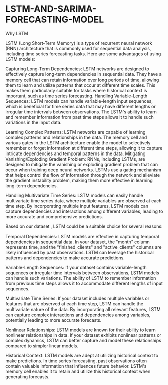# LSTM-AND-SARIMA-FORECASTING-MODEL
Why LSTM

LSTM (Long Short-Term Memory) is a type of recurrent neural network (RNN) architecture that is commonly used for sequential data analysis, including time series forecasting tasks. Here are some advantages of using LSTM models:

Capturing Long-Term Dependencies: LSTM networks are designed to effectively capture long-term dependencies in sequential data. They have a memory cell that can retain information over long periods of time, allowing them to learn and utilize patterns that occur at different time scales. This makes them particularly suitable for tasks where historical context is important, such as time series forecasting.
Handling Variable-Length Sequences: LSTM models can handle variable-length input sequences, which is beneficial for time series data that may have different lengths or irregular time intervals between observations. The LSTM's ability to learn and remember information from past time steps allows it to handle such variations in the input data.

Learning Complex Patterns: LSTM networks are capable of learning complex patterns and relationships in the data. The memory cell and various gates in the LSTM architecture enable the model to selectively remember or forget information at different time steps, allowing it to capture intricate dependencies and temporal patterns in the data.
Mitigating Vanishing/Exploding Gradient Problem: RNNs, including LSTMs, are designed to mitigate the vanishing or exploding gradient problem that can occur when training deep neural networks. LSTMs use a gating mechanism that helps control the flow of information through the network and alleviate the gradient instability problem, making them more effective in learning long-term dependencies.

Handling Multivariate Time Series: LSTM models can easily handle multivariate time series data, where multiple variables are observed at each time step. By incorporating multiple input features, LSTM models can capture dependencies and interactions among different variables, leading to more accurate and comprehensive predictions.



Based on our dataset , LSTM could be a suitable choice for several reasons:

Temporal Dependencies: LSTM models are effective in capturing temporal dependencies in sequential data. In your dataset, the "month" column represents time, and the "finished_clients" and "active_clients" columns are likely influenced by past observations. LSTM can leverage the historical patterns and dependencies to make accurate predictions.

Variable-Length Sequences: If your dataset contains variable-length sequences or irregular time intervals between observations, LSTM models can handle such variations. The ability of LSTM to remember information from previous time steps allows it to accommodate different lengths of input sequences.

Multivariate Time Series: If your dataset includes multiple variables or features that are observed at each time step, LSTM can handle the multivariate nature of the data. By incorporating all relevant features, LSTM can capture complex interactions and dependencies among variables, potentially leading to more accurate forecasts.

Nonlinear Relationships: LSTM models are known for their ability to learn nonlinear relationships in data. If your dataset exhibits nonlinear patterns or complex dynamics, LSTM can better capture and model these relationships compared to simpler linear models.

Historical Context: LSTM models are adept at utilizing historical context to make predictions. In time series forecasting, past observations often contain valuable information that influences future behavior. LSTM's memory cell enables it to retain and utilize this historical context when generating forecasts.
